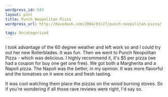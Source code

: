 ```yaml
--- 
wordpress_id: 543
layout: post
title: Punch Neopolitan Pizza
wordpress_url: http://davedash.com/2004/03/27/punch-neopolitan-pizza/

tags: Uncategorized
---
```


I took advantage of the 60 degree weather and left work so  and I could try out her new Rollerblades.  It was fun.  Then we went to Punch Neopolitan Pizza - which was delicious.  I highly recommend it, it's $5 per pizza (we had a coupon for buy one get one free).  We got both a Margherita and a Napoli pizza.  The Napoli was the better, in my opinion.  It was more flavorful and the tomatoes on it were nice and fresh tasting. 

It was cool watching them place the pizzas on the wood burning stoves.  So if you're wondering if all those rave reviews were right, I'd say so.
